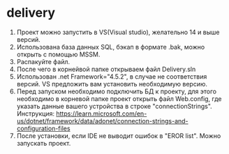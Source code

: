 # delivery #
1. Проект можно запустить в VS(Visual studio), желательно 14 и выше версий.
2. Использована база данных SQL, бэкап в формате .bak, можно открыть с помощью MSSM.
3. Распакуйте файл. 
4. После чего в корнейвой папке открываем файл Delivery.sln
5. Использован .net Framework="4.5.2", в случае не соответствия версий. VS предложить вам установить необходимую версию.
6. Перед запуском необходимо подключить БД к проекту, для этого необходимо в корневой папке проект открыть файл Web.config, где указать данные вашего устройства в строке "connectionStrings". Инструкция: https://learn.microsoft.com/en-us/dotnet/framework/data/adonet/connection-strings-and-configuration-files
7. После установки, если IDE не выводит ошибок в "EROR list". Можно запускать проект.

